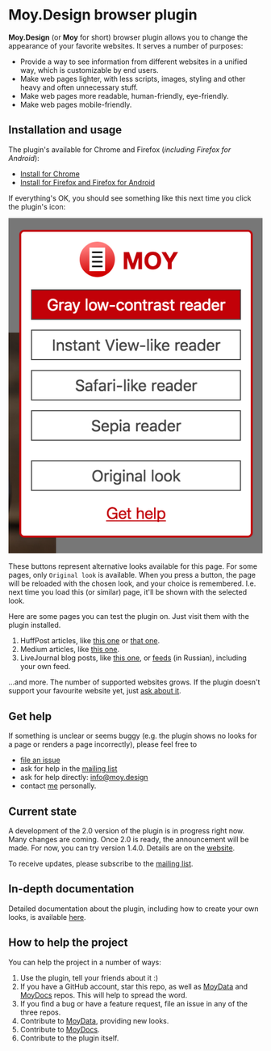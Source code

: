 # Moy.Design browser plugin

**Moy.Design** (or **Moy** for short) browser plugin allows you to change the appearance of your favorite websites. It serves a number of purposes:

* Provide a way to see information from different websites in a unified way, which is customizable by end users.
* Make web pages lighter, with less scripts, images, styling and other heavy and often unnecessary stuff.
* Make web pages more readable, human-friendly, eye-friendly.
* Make web pages mobile-friendly.

## Installation and usage

The plugin's available for Chrome and Firefox (*including Firefox for Android*):

* [Install for Chrome](https://chrome.google.com/webstore/detail/moydesign/kgepfphemgiidklhpnfoobmoieiglgon)
* [Install for Firefox and Firefox for Android](https://moy.design/extension/firefox)

If everything's OK, you should see something like this next time you click the plugin's icon:

![Plugin pop-up](https://raw.githubusercontent.com/MoyDesign/MoyDocs/master/docs/plugin-popup.png)

These buttons represent alternative looks available for this page. For some pages, only `Original look` is available. When you press a button, the page will be reloaded with the chosen look, and your choice is remembered. I.e. next time you load this (or similar) page, it'll be shown with the selected look.

Here are some pages you can test the plugin on. Just visit them with the plugin installed.

1. HuffPost articles, like [this one](https://www.huffingtonpost.com/entry/cottage-cheese-nutritional-benefits-yogurt_us_5b3a33cbe4b0f3c221a2e136) or [that one](https://www.huffingtonpost.com/entry/best-fast-food-fried-chicken_us_5b328c43e4b0cb56051ccaab?section=us_taste).
1. Medium articles, like [this one](https://medium.com/the-mission/if-you-only-read-a-few-books-in-2018-read-these-89d03fc149c6).
1. LiveJournal blog posts, like [this one](https://shakko-kitsune.livejournal.com/1281232.html), or [feeds](https://shakko-kitsune.livejournal.com/feed/) (in Russian), including your own feed.

...and more. The number of supported websites grows. If the plugin doesn't support your favourite website yet, just [ask about it](#get-help).

## Get help

If something is unclear or seems buggy (e.g. the plugin shows no looks for a page or renders a page incorrectly), please feel free to

* [file an issue](https://github.com/MoyDesign/MoyPlugin/issues)
* ask for help in the [mailing list](https://groups.io/g/moy)
* ask for help directly: [info@moy.design](mailto:info@moy.design)
* contact [me](https://github.com/dsavenko) personally.

## Current state

A development of the 2.0 version of the plugin is in progress right now. Many changes are coming. Once 2.0 is ready, the announcement will be made. For now, you can try version 1.4.0. Details are on the [website](https://moy.design). 

To receive updates, please subscribe to the [mailing list](https://groups.io/g/moy).

## In-depth documentation

Detailed documentation about the plugin, including how to create your own looks, is available [here](https://github.com/MoyDesign/MoyDocs/blob/master/README.md#moydesign-documentation).

## How to help the project

You can help the project in a number of ways:

1. Use the plugin, tell your friends about it :)
1. If you have a GitHub account, star this repo, as well as [MoyData](https://github.com/MoyDesign/MoyData) and [MoyDocs](https://github.com/MoyDesign/MoyDocs) repos. This will help to spread the word.
1. If you find a bug or have a feature request, file an issue in any of the three repos.
1. Contribute to [MoyData](https://github.com/MoyDesign/MoyData), providing new looks.
1. Contribute to [MoyDocs](https://github.com/MoyDesign/MoyData).
1. Contribute to the plugin itself.
